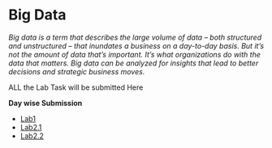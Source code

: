 # Big Data
*Big data is a term that describes the large volume of data – both structured and unstructured – that inundates a business on a day-to-day basis. But it’s not the amount of data that’s important. It’s what organizations do with the data that matters. Big data can be analyzed for insights that lead to better decisions and strategic business moves.*

ALL the Lab Task will be submitted Here

**Day wise Submission**
* [Lab1](https://github.com/nileshsingal/BigData/blob/master/Day1.md)
* [Lab2.1](https://github.com/nileshsingal/BigData/blob/master/Lab2/Lab2.1%20Import.md)
* [Lab2.2](https://github.com/nileshsingal/BigData/blob/master/Lab2/Lab2.2%20Export.md)
